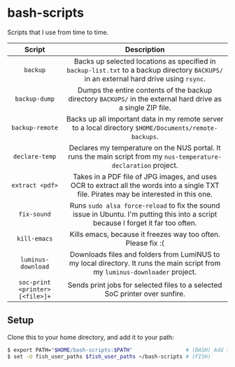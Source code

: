 # bash-scripts

Scripts that I use from time to time.

| Script                          | Description                                                                                                                             |
|:-------------------------------:|:---------------------------------------------------------------------------------------------------------------------------------------:|
| `backup`                        | Backs up selected locations as specified in `backup-list.txt` to a backup directory `BACKUPS/` in an external hard drive using `rsync`. |
| `backup-dump`                   | Dumps the entire contents of the backup directory `BACKUPS/` in the external hard drive as a single ZIP file.                           |
| `backup-remote`                 | Backs up all important data in my remote server to a local directory `$HOME/Documents/remote-backups`.                                  |
| `declare-temp`                  | Declares my temperature on the NUS portal. It runs the main script from my `nus-temperature-declaration` project.                       |
| `extract <pdf>`                 | Takes in a PDF file of JPG images, and uses OCR to extract all the words into a single TXT file. Pirates may be interested in this one. |
| `fix-sound`                     | Runs `sudo alsa force-reload` to fix the sound issue in Ubuntu. I'm putting this into a script because I forget it far too often.       |
| `kill-emacs`                    | Kills emacs, because it freezes way too often. Please fix :(                                                                            |
| `luminus-download`              | Downloads files and folders from LumiNUS to my local directory. It runs the main script from my `luminus-downloader` project.           |
| `soc-print <printer> [<file>]+` | Sends print jobs for selected files to a selected SoC printer over sunfire.                                                             |

## Setup

Clone this to your home directory, and add it to your path:

```sh
$ export PATH="$HOME/bash-scripts:$PATH"                 # (BASH) Add to ~/.bashrc
$ set -U fish_user_paths $fish_user_paths ~/bash-scripts # (FISH)
```
